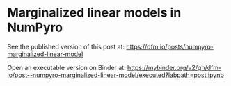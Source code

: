 # Marginalized linear models in NumPyro

See the published version of this post at: https://dfm.io/posts/numpyro-marginalized-linear-model

Open an executable version on Binder at: https://mybinder.org/v2/gh/dfm-io/post--numpyro-marginalized-linear-model/executed?labpath=post.ipynb
